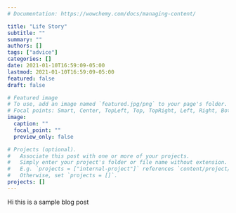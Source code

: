 ```yaml
---
# Documentation: https://wowchemy.com/docs/managing-content/

title: "Life Story"
subtitle: ""
summary: ""
authors: []
tags: ["advice"]
categories: []
date: 2021-01-10T16:59:09-05:00
lastmod: 2021-01-10T16:59:09-05:00
featured: false
draft: false

# Featured image
# To use, add an image named `featured.jpg/png` to your page's folder.
# Focal points: Smart, Center, TopLeft, Top, TopRight, Left, Right, BottomLeft, Bottom, BottomRight.
image:
  caption: ""
  focal_point: ""
  preview_only: false

# Projects (optional).
#   Associate this post with one or more of your projects.
#   Simply enter your project's folder or file name without extension.
#   E.g. `projects = ["internal-project"]` references `content/project/deep-learning/index.md`.
#   Otherwise, set `projects = []`.
projects: []
---
```

Hi this is a sample blog post